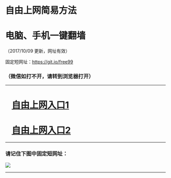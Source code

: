﻿# 自由上网简易方法

# 电脑、手机一键翻墙

（2017/10/09 更新，网址有效）

固定短网址：https://git.io/free99

### （微信如打不开，请转到浏览器打开）


***





# &nbsp;&nbsp; <a href="http://ft2389021952.fwq-tz-1001.info/fwqtz01.html?t=100900114065 " target="_blank">自由上网入口1</a>
# &nbsp;&nbsp; <a href="http://ft1555810888.fwq-tz-1002.info/fwqtz02.html?t=100900111154 " target="_blank">自由上网入口2</a>
***

### 请记住下图中固定短网址：

<img src="https://s3-us-west-2.amazonaws.com/fwq-1001/yjfq-20170905okok.png" /> 


***

